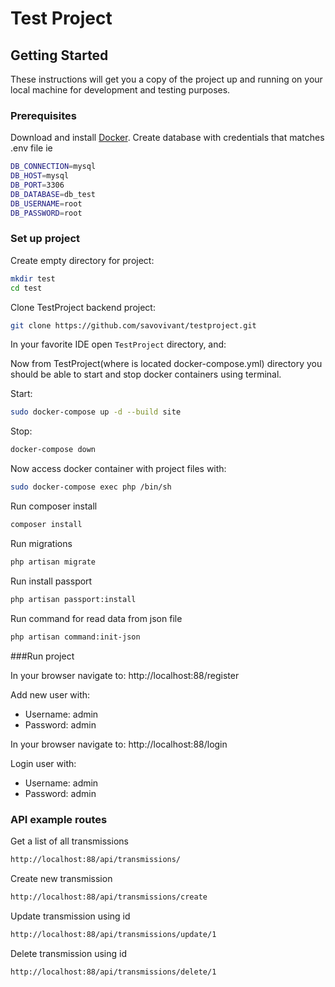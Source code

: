# Test Project

## Getting Started

These instructions will get you a copy of the project up and running on your local machine for development and testing purposes.

### Prerequisites

Download and install [Docker](https://www.docker.com/get-started).
Create database with credentials that matches .env file ie 
```sh
DB_CONNECTION=mysql
DB_HOST=mysql
DB_PORT=3306
DB_DATABASE=db_test
DB_USERNAME=root
DB_PASSWORD=root
```

### Set up project

Create empty directory for project:

```sh
mkdir test
cd test
```

Clone TestProject backend project:

```sh
git clone https://github.com/savovivant/testproject.git
```

In your favorite IDE open `TestProject` directory, and:

Now from TestProject(where is located docker-compose.yml) directory you should be able to start and stop docker containers using terminal.

Start:

```sh
sudo docker-compose up -d --build site
```

Stop:

```sh
docker-compose down
```

Now access docker container with project files with:

```sh
sudo docker-compose exec php /bin/sh
```

Run composer install
```sh
composer install
```

Run migrations
```sh
php artisan migrate
```

Run install passport
```sh
php artisan passport:install
```

Run command for read data from json file
```sh
php artisan command:init-json
```
###Run project

In your browser navigate to: http://localhost:88/register

Add new user with:

 - Username: admin
 - Password: admin
 
 In your browser navigate to: http://localhost:88/login
 
 Login user with:
 
  - Username: admin
  - Password: admin

### API example routes
Get a list of all transmissions
```sh
http://localhost:88/api/transmissions/
```
Create new transmission
```sh
http://localhost:88/api/transmissions/create
```

Update transmission using id
```sh
http://localhost:88/api/transmissions/update/1
```

Delete transmission using id
```sh
http://localhost:88/api/transmissions/delete/1
```







